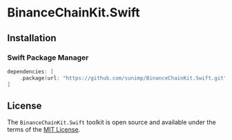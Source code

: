 # BinanceChainKit.Swift

## Installation

### Swift Package Manager

```swift
dependencies: [
    .package(url: "https://github.com/sunimp/BinanceChainKit.Swift.git", .upToNextMajor(from: "2.0.9"))
]
```

## License

The `BinanceChainKit.Swift` toolkit is open source and available under the terms of the [MIT License](https://github.com/sunimp/BinanceChainKit.Swift/blob/master/LICENSE).

